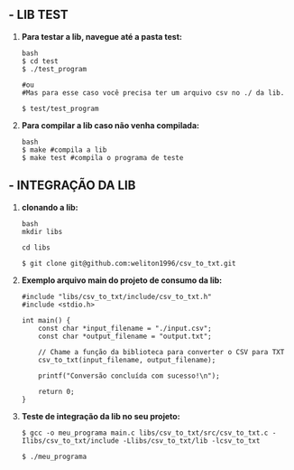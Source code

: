 ## - LIB TEST
1. **Para testar a lib, navegue até a pasta test:**
     ```
     bash
    $ cd test
    $ ./test_program

    #ou
    #Mas para esse caso você precisa ter um arquivo csv no ./ da lib.

    $ test/test_program

    ```
2. **Para compilar a lib caso não venha compilada:**
    ```
    bash
    $ make #compila a lib 
    $ make test #compila o programa de teste 

    ```
## - INTEGRAÇÃO DA LIB 

1. **clonando a lib:**
    ```
    bash
    mkdir libs

    cd libs

    $ git clone git@github.com:weliton1996/csv_to_txt.git

    ```

2. **Exemplo arquivo main do projeto de consumo da lib:**
    ```
    #include "libs/csv_to_txt/include/csv_to_txt.h"
    #include <stdio.h>

    int main() {
        const char *input_filename = "./input.csv";
        const char *output_filename = "output.txt";

        // Chame a função da biblioteca para converter o CSV para TXT
        csv_to_txt(input_filename, output_filename);

        printf("Conversão concluída com sucesso!\n");

        return 0; 
    }
    ```

3. **Teste de integração da lib no seu projeto:**
    ```
    $ gcc -o meu_programa main.c libs/csv_to_txt/src/csv_to_txt.c -Ilibs/csv_to_txt/include -Llibs/csv_to_txt/lib -lcsv_to_txt

    $ ./meu_programa
    ```